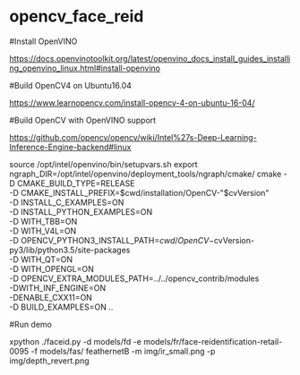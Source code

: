 # opencv_face_reid

#Install OpenVINO

https://docs.openvinotoolkit.org/latest/openvino_docs_install_guides_installing_openvino_linux.html#install-openvino


#Build OpenCV4 on Ubuntu16.04

https://www.learnopencv.com/install-opencv-4-on-ubuntu-16-04/

#Build OpenCV with OpenVINO support

https://github.com/opencv/opencv/wiki/Intel%27s-Deep-Learning-Inference-Engine-backend#linux

source /opt/intel/openvino/bin/setupvars.sh
export ngraph_DIR=/opt/intel/openvino/deployment_tools/ngraph/cmake/
cmake -D CMAKE_BUILD_TYPE=RELEASE \
      -D CMAKE_INSTALL_PREFIX=$cwd/installation/OpenCV-"$cvVersion" \
      -D INSTALL_C_EXAMPLES=ON \
      -D INSTALL_PYTHON_EXAMPLES=ON \
      -D WITH_TBB=ON \
      -D WITH_V4L=ON \
      -D
OPENCV_PYTHON3_INSTALL_PATH=$cwd/OpenCV-$cvVersion-py3/lib/python3.5/site-packages
\
      -D WITH_QT=ON \
      -D WITH_OPENGL=ON \
      -D OPENCV_EXTRA_MODULES_PATH=../../opencv_contrib/modules \
      -DWITH_INF_ENGINE=ON \
    -DENABLE_CXX11=ON \
      -D BUILD_EXAMPLES=ON ..

#Run demo  

xpython ./faceid.py -d models/fd -e models/fr/face-reidentification-retail-0095 -f models/fas/ feathernetB -m img/ir_small.png -p img/depth_revert.png
